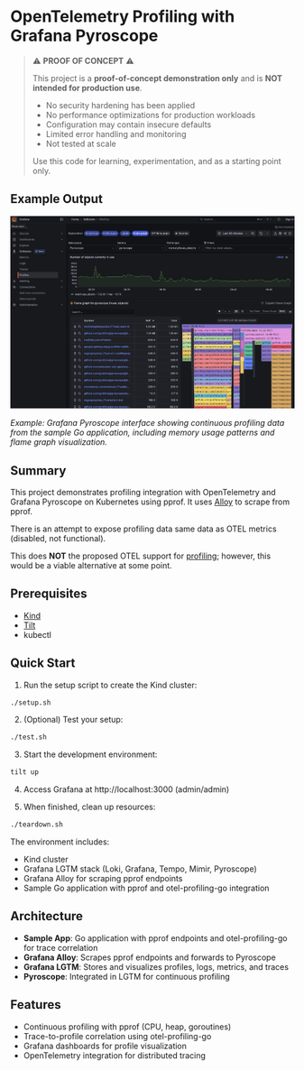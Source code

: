 # OpenTelemetry Profiling with Grafana Pyroscope

> ⚠️ **PROOF OF CONCEPT** ⚠️
> 
> This project is a **proof-of-concept demonstration only** and is **NOT intended for production use**.
> 
> - No security hardening has been applied
> - No performance optimizations for production workloads
> - Configuration may contain insecure defaults
> - Limited error handling and monitoring
> - Not tested at scale
> 
> Use this code for learning, experimentation, and as a starting point only.

## Example Output

<img src="screenshot.png" alt="Grafana Pyroscope flame graph showing Go application profiling data" width="600">

*Example: Grafana Pyroscope interface showing continuous profiling data from the sample Go application, including memory usage patterns and flame graph visualization.*

## Summary

This project demonstrates profiling integration with OpenTelemetry and Grafana Pyroscope on Kubernetes using pprof. It uses 
[Alloy](https://grafana.com/oss/alloy-opentelemetry-collector/) 
to scrape from pprof.

There is an attempt to expose profiling data same data as OTEL 
metrics (disabled, not functional).

This does **NOT** the proposed OTEL support for 
[profiling](https://github.com/open-telemetry/opentelemetry-specification/blob/main/oteps/profiles/0212-profiling-vision.md); 
however, this would be a viable alternative at some point.

## Prerequisites

- [Kind](https://kind.sigs.k8s.io/docs/user/quick-start/#installation)
- [Tilt](https://docs.tilt.dev/install.html)
- kubectl

## Quick Start

1. Run the setup script to create the Kind cluster:
```bash
./setup.sh
```

2. (Optional) Test your setup:
```bash
./test.sh
```

3. Start the development environment:
```bash
tilt up
```

4. Access Grafana at http://localhost:3000 (admin/admin)

5. When finished, clean up resources:
```bash
./teardown.sh
```

The environment includes:
   - Kind cluster
   - Grafana LGTM stack (Loki, Grafana, Tempo, Mimir, Pyroscope)
   - Grafana Alloy for scraping pprof endpoints
   - Sample Go application with pprof and otel-profiling-go integration

## Architecture

- **Sample App**: Go application with pprof endpoints and otel-profiling-go for trace correlation
- **Grafana Alloy**: Scrapes pprof endpoints and forwards to Pyroscope
- **Grafana LGTM**: Stores and visualizes profiles, logs, metrics, and traces
- **Pyroscope**: Integrated in LGTM for continuous profiling

## Features

- Continuous profiling with pprof (CPU, heap, goroutines)
- Trace-to-profile correlation using otel-profiling-go
- Grafana dashboards for profile visualization
- OpenTelemetry integration for distributed tracing